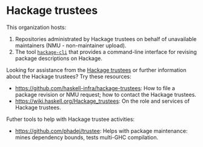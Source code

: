 # Hackage trustees

This organization hosts:
1. Repositories administrated by Hackage trustees on behalf of unavailable maintainers (NMU - non-maintainer upload).
2. The tool [`hackage-cli`](https://github.com/hackage-trustees/hackage-cli) that provides a command-line interface for revising package descriptions on Hackage.

Looking for assistance from the [Hackage trustees](https://hackage.haskell.org/packages/trustees/) or further information about the Hackage trustees?
Try these resources:
- https://github.com/haskell-infra/hackage-trustees: How to file a package revision or NMU request; how to contact the Hackage trustees.
- https://wiki.haskell.org/Hackage_trustees: On the role and services of Hackage trustees.

Futher tools to help with Hackage trustee activities:
- https://github.com/phadej/trustee: Helps with package maintenance: mines dependency bounds, tests multi-GHC compilation.
